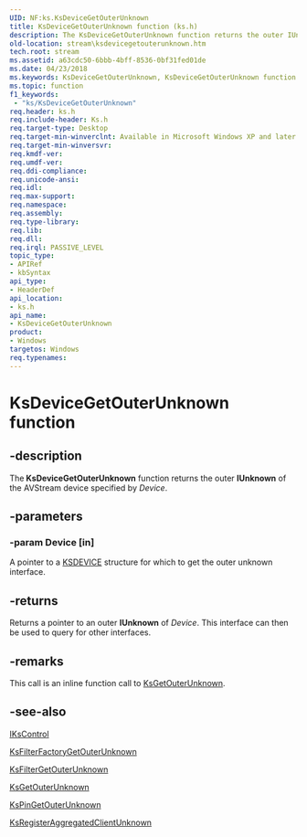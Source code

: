 ```yaml
---
UID: NF:ks.KsDeviceGetOuterUnknown
title: KsDeviceGetOuterUnknown function (ks.h)
description: The KsDeviceGetOuterUnknown function returns the outer IUnknown of the AVStream device specified by Device.
old-location: stream\ksdevicegetouterunknown.htm
tech.root: stream
ms.assetid: a63cdc50-6bbb-4bff-8536-0bf31fed01de
ms.date: 04/23/2018
ms.keywords: KsDeviceGetOuterUnknown, KsDeviceGetOuterUnknown function [Streaming Media Devices], avfunc_c1b85ab7-92b9-4c7c-a9c8-0cf1f9e93458.xml, ks/KsDeviceGetOuterUnknown, stream.ksdevicegetouterunknown
ms.topic: function
f1_keywords:
 - "ks/KsDeviceGetOuterUnknown"
req.header: ks.h
req.include-header: Ks.h
req.target-type: Desktop
req.target-min-winverclnt: Available in Microsoft Windows XP and later operating systems and DirectX 8.0 and later DirectX versions.
req.target-min-winversvr: 
req.kmdf-ver: 
req.umdf-ver: 
req.ddi-compliance: 
req.unicode-ansi: 
req.idl: 
req.max-support: 
req.namespace: 
req.assembly: 
req.type-library: 
req.lib: 
req.dll: 
req.irql: PASSIVE_LEVEL
topic_type:
- APIRef
- kbSyntax
api_type:
- HeaderDef
api_location:
- ks.h
api_name:
- KsDeviceGetOuterUnknown
product:
- Windows
targetos: Windows
req.typenames: 
---
```


# KsDeviceGetOuterUnknown function


## -description


The<b> KsDeviceGetOuterUnknown</b> function returns the outer <b>IUnknown</b> of the AVStream device specified by <i>Device</i>.


## -parameters




### -param Device [in]

A pointer to a <a href="https://docs.microsoft.com/windows-hardware/drivers/ddi/ks/ns-ks-_ksdevice">KSDEVICE</a> structure for which to get the outer unknown interface.


## -returns



Returns a pointer to an outer <b>IUnknown</b> of <i>Device</i>. This interface can then be used to query for other interfaces.




## -remarks



This call is an inline function call to <a href="https://docs.microsoft.com/windows-hardware/drivers/ddi/ks/nf-ks-ksgetouterunknown">KsGetOuterUnknown</a>.




## -see-also




<a href="https://docs.microsoft.com/windows-hardware/drivers/ddi/ksproxy/nn-ksproxy-ikscontrol">IKsControl</a>



<a href="https://docs.microsoft.com/windows-hardware/drivers/ddi/ks/nf-ks-ksfilterfactorygetouterunknown">KsFilterFactoryGetOuterUnknown</a>



<a href="https://docs.microsoft.com/windows-hardware/drivers/ddi/ks/nf-ks-ksfiltergetouterunknown">KsFilterGetOuterUnknown</a>



<a href="https://docs.microsoft.com/windows-hardware/drivers/ddi/ks/nf-ks-ksgetouterunknown">KsGetOuterUnknown</a>



<a href="https://docs.microsoft.com/windows-hardware/drivers/ddi/ks/nf-ks-kspingetouterunknown">KsPinGetOuterUnknown</a>



<a href="https://docs.microsoft.com/windows-hardware/drivers/ddi/ks/nf-ks-ksregisteraggregatedclientunknown">KsRegisterAggregatedClientUnknown</a>
 

 

